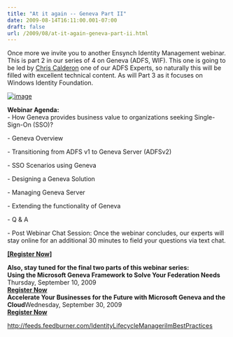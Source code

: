 ```yaml
---
title: "At it again -- Geneva Part II"
date: 2009-08-14T16:11:00.001-07:00
draft: false
url: /2009/08/at-it-again-geneva-part-ii.html
---
```


Once more we invite you to another Ensynch Identity Management webinar. This is part 2 in our series of 4 on Geneva (ADFS, WIF). This one is going to be led by [Chris Calderon](http://blog.identityjunkie.com/) one of our ADFS Experts, so naturally this will be filled with excellent technical content. As will Part 3 as it focuses on Windows Identity Foundation.

[![image](/img/image.png)](http://cl.exct.net/?qs=a632b4587e1eb31645ff2be8cd633006ceb2f3a010a4c718cf923c87625b5075 "Geneva Webinar Presentation")

**Webinar Agenda:**  
\- How Geneva provides business value to organizations seeking Single-Sign-On (SSO)?

\- Geneva Overview

\- Transitioning from ADFS v1 to Geneva Server (ADFSv2)

\- SSO Scenarios using Geneva

\- Designing a Geneva Solution

\- Managing Geneva Server

\- Extending the functionality of Geneva

\- Q & A

\- Post Webinar Chat Session: Once the webinar concludes, our experts will stay online for an additional 30 minutes to field your questions via text chat.

[**\[Register Now\]**](http://cl.exct.net/?qs=a632b4587e1eb31645ff2be8cd633006ceb2f3a010a4c718cf923c87625b5075)

**Also, stay tuned for the final two parts of this webinar series:**  
**Using the Microsoft Geneva Framework to Solve Your Federation Needs**  
Thursday, September 10, 2009  
[**Register Now**](http://cl.exct.net/?qs=a632b4587e1eb3163f227294b51f8db147f7f2ea0bd4fc6ea25a841ed22a2a6c)  
**Accelerate Your Businesses for the Future with Microsoft Geneva and the Cloud**Wednesday, September 30, 2009  
[**Register Now**](http://cl.exct.net/?qs=a632b4587e1eb316e4b6afb48efea7d319fd4ef8e88dd4357fb51d31fd93a21c)

http://feeds.feedburner.com/IdentityLifecycleManagerilmBestPractices
